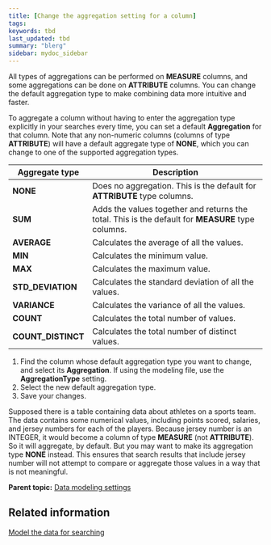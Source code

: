 ```yaml
---
title: [Change the aggregation setting for a column]
tags: 
keywords: tbd
last_updated: tbd
summary: "blerg"
sidebar: mydoc_sidebar
---
```

All types of aggregations can be performed on **MEASURE** columns, and some aggregations can be done on **ATTRIBUTE** columns. You can change the default aggregation type to make combining data more intuitive and faster.

To aggregate a column without having to enter the aggregation type explicitly in your searches every time, you can set a default **Aggregation** for that column. Note that any non-numeric columns (columns of type **ATTRIBUTE**) will have a default aggregate type of **NONE**, which you can change to one of the supported aggregation types.

|Aggregate type|Description|
|--------------|-----------|
|**NONE**|Does no aggregation. This is the default for **ATTRIBUTE** type columns.|
|**SUM**|Adds the values together and returns the total. This is the default for **MEASURE** type columns.|
|**AVERAGE**|Calculates the average of all the values.|
|**MIN** |Calculates the minimum value.|
|**MAX**|Calculates the maximum value.|
|**STD_DEVIATION**|Calculates the standard deviation of all the values.|
|**VARIANCE**|Calculates the variance of all the values.|
|**COUNT**|Calculates the total number of values.|
|**COUNT_DISTINCT**|Calculates the total number of distinct values.|

1.   Find the column whose default aggregation type you want to change, and select its **Aggregation**. If using the modeling file, use the **AggregationType** setting.
2.   Select the new default aggregation type.
3.   Save your changes.

Supposed there is a table containing data about athletes on a sports team. The data contains some numerical values, including points scored, salaries, and jersey numbers for each of the players. Because jersey number is an INTEGER, it would become a column of type **MEASURE** (not **ATTRIBUTE**). So it will aggregate, by default. But you may want to make its aggregation type **NONE** instead. This ensures that search results that include jersey number will not attempt to compare or aggregate those values in a way that is not meaningful.

**Parent topic:** [Data modeling settings](../../admin/data_modeling/data_modeling_settings.html)

## Related information  


[Model the data for searching](semantic_modeling.html#)
